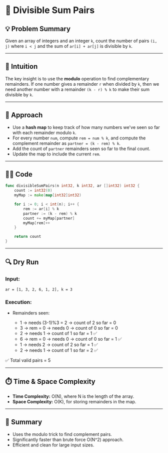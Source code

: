 # 🔢 Divisible Sum Pairs

## 💡 Problem Summary

Given an array of integers and an integer `k`, count the number of pairs `(i, j)` where `i < j` and the sum of `ar[i] + ar[j]` is divisible by `k`.

---

## 💭 Intuition

The key insight is to use the **modulo** operation to find complementary remainders. If one number gives a remainder `r` when divided by `k`, then we need another number with a remainder `(k - r) % k` to make their sum divisible by `k`.

---

## 🚀 Approach

* Use a **hash map** to keep track of how many numbers we've seen so far with each remainder modulo `k`.
* For every number `num`, compute `rem = num % k`, and compute the complement remainder as `partner = (k - rem) % k`.
* Add the count of `partner` remainders seen so far to the final count.
* Update the map to include the current `rem`.

---

## 🧑‍💻 Code

```go
func divisibleSumPairs(n int32, k int32, ar []int32) int32 {
    count := int32(0)
    myMap := make(map[int32]int32)

    for i := 0; i < int(n); i++ {
        rem := ar[i] % k
        partner := (k - rem) % k
        count += myMap[partner]
        myMap[rem]++
    }

    return count
}
```

---

## 🔍 Dry Run

### Input:

```
ar = [1, 3, 2, 6, 1, 2], k = 3
```

### Execution:

* Remainders seen:

  * 1 → needs (3-1)%3 = 2 → count of 2 so far = 0
  * 3 → rem = 0 → needs 0 → count of 0 so far = 0
  * 2 → needs 1 → count of 1 so far = 1 ✅
  * 6 → rem = 0 → needs 0 → count of 0 so far = 1 ✅
  * 1 → needs 2 → count of 2 so far = 1 ✅
  * 2 → needs 1 → count of 1 so far = 2 ✅

✅ Total valid pairs = 5

---

## ⏱️ Time & Space Complexity

* **Time Complexity:** O(N), where N is the length of the array.
* **Space Complexity:** O(K), for storing remainders in the map.

---

## 📘 Summary

* Uses the modulo trick to find complement pairs.
* Significantly faster than brute force O(N^2) approach.
* Efficient and clean for large input sizes.

